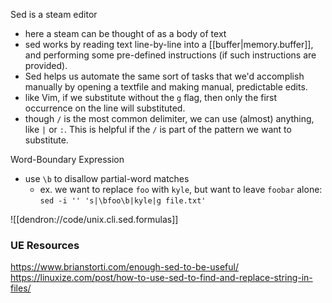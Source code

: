 
Sed is a steam editor
- here a steam can be thought of as a body of text
- sed works by reading text line-by-line into a [[buffer|memory.buffer]], and performing some pre-defined instructions (if such instructions are provided).
- Sed helps us automate the same sort of tasks that we'd accomplish manually by opening a textfile and making manual, predictable edits.
- like Vim, if we substitute without the `g` flag, then only the first occurrence on the line will substituted.
- though `/` is the most common delimiter, we can use (almost) anything, like `|` or `:`. This is helpful if the `/` is part of the pattern we want to substitute.

Word-Boundary Expression
- use `\b` to disallow partial-word matches
	- ex. we want to replace `foo` with `kyle`, but want to leave `foobar` alone: `sed -i '' 's|\bfoo\b|kyle|g file.txt'`

![[dendron://code/unix.cli.sed.formulas]]

### UE Resources
https://www.brianstorti.com/enough-sed-to-be-useful/
https://linuxize.com/post/how-to-use-sed-to-find-and-replace-string-in-files/
